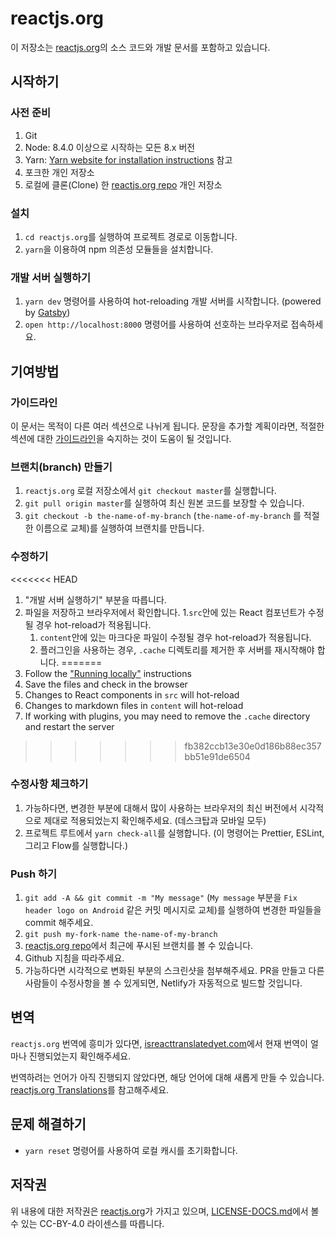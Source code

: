 # reactjs.org

이 저장소는 [reactjs.org](https://reactjs.org/)의 소스 코드와 개발 문서를 포함하고 있습니다.

## 시작하기

### 사전 준비

1. Git
1. Node: 8.4.0 이상으로 시작하는 모든 8.x 버전
1. Yarn: [Yarn website for installation instructions](https://yarnpkg.com/lang/en/docs/install/) 참고
1. 포크한 개인 저장소
1. 로컬에 클론(Clone) 한 [reactjs.org repo](https://github.com/reactjs/reactjs.org) 개인 저장소

### 설치

1. `cd reactjs.org`를 실행하여 프로젝트 경로로 이동합니다.
1. `yarn`을 이용하여 npm 의존성 모듈들을 설치합니다.

### 개발 서버 실행하기

1. `yarn dev` 명령어를 사용하여 hot-reloading 개발 서버를 시작합니다. (powered by [Gatsby](https://www.gatsbyjs.org))
1. `open http://localhost:8000` 명령어를 사용하여 선호하는 브라우저로 접속하세요.

## 기여방법

### 가이드라인

이 문서는 목적이 다른 여러 섹션으로 나뉘게 됩니다. 문장을 추가할 계획이라면, 적절한 섹션에 대한 [가이드라인](https://github.com/reactjs/reactjs.org/blob/master/CONTRIBUTING.md#guidelines-for-text)을 숙지하는 것이 도움이 될 것입니다.

### 브랜치(branch) 만들기

1. `reactjs.org` 로컬 저장소에서 `git checkout master`를 실행합니다.
1. `git pull origin master`를 실행하여 최신 원본 코드를 보장할 수 있습니다.
1. `git checkout -b the-name-of-my-branch` (`the-name-of-my-branch` 를 적절한 이름으로 교체)를 실행하여 브랜치를 만듭니다.

### 수정하기

<<<<<<< HEAD
1. "개발 서버 실행하기" 부분을 따릅니다.
1. 파일을 저장하고 브라우저에서 확인합니다.
    1.`src`안에 있는 React 컴포넌트가 수정될 경우 hot-reload가 적용됩니다.
    1. `content`안에 있는 마크다운 파일이 수정될 경우 hot-reload가 적용됩니다.
    1. 플러그인을 사용하는 경우, `.cache` 디렉토리를 제거한 후 서버를 재시작해야 합니다.
=======
1. Follow the ["Running locally"](#running-locally) instructions
1. Save the files and check in the browser
  1. Changes to React components in `src` will hot-reload
  1. Changes to markdown files in `content` will hot-reload
  1. If working with plugins, you may need to remove the `.cache` directory and restart the server
>>>>>>> fb382ccb13e30e0d186b88ec357bb51e91de6504

### 수정사항 체크하기

1. 가능하다면, 변경한 부분에 대해서 많이 사용하는 브라우저의 최신 버전에서 시각적으로 제대로 적용되었는지 확인해주세요. (데스크탑과 모바일 모두)
1. 프로젝트 루트에서 `yarn check-all`를 실행합니다. (이 명령어는 Prettier, ESLint, 그리고 Flow를 실행합니다.)

### Push 하기

1. `git add -A && git commit -m "My message"` (`My message` 부분을 `Fix header logo on Android` 같은 커밋 메시지로 교체)를 실행하여 변경한 파일들을 commit 해주세요.
1. `git push my-fork-name the-name-of-my-branch`
1. [reactjs.org repo](https://github.com/reactjs/reactjs.org)에서 최근에 푸시된 브랜치를 볼 수 있습니다.
1. Github 지침을 따라주세요.
1. 가능하다면 시각적으로 변화된 부분의 스크린샷을 첨부해주세요. PR을 만들고 다른사람들이 수정사항을 볼 수 있게되면, Netlify가 자동적으로 빌드할 것입니다.

## 변역

`reactjs.org` 번역에 흥미가 있다면, [isreacttranslatedyet.com](https://www.isreacttranslatedyet.com/)에서 현재 번역이 얼마나 진행되었는지 확인해주세요.


번역하려는 언어가 아직 진행되지 않았다면, 해당 언어에 대해 새롭게 만들 수 있습니다. [reactjs.org Translations](https://github.com/reactjs/reactjs.org-translation#translating-reactjsorg)를 참고해주세요.

## 문제 해결하기

- `yarn reset` 명령어를 사용하여 로컬 캐시를 초기화합니다.

## 저작권
위 내용에 대한 저작권은 [reactjs.org](https://reactjs.org/)가 가지고 있으며, [LICENSE-DOCS.md](https://github.com/open-source-explorer/reactjs.org/blob/master/LICENSE-DOCS.md)에서 볼 수 있는 CC-BY-4.0 라이센스를 따릅니다.
